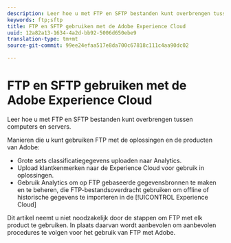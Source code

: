```yaml
---
description: Leer hoe u met FTP en SFTP bestanden kunt overbrengen tussen computers en servers.
keywords: ftp;sftp
title: FTP en SFTP gebruiken met de Adobe Experience Cloud
uuid: 12a82a13-1634-4a2d-bb92-5006d650ebe9
translation-type: tm+mt
source-git-commit: 99ee24efaa517e8da700c67818c111c4aa90dc02

---
```



# FTP en SFTP gebruiken met de Adobe Experience Cloud

Leer hoe u met FTP en SFTP bestanden kunt overbrengen tussen computers en servers.

Manieren die u kunt gebruiken FTP met de oplossingen en de producten van Adobe:

* Grote sets classificatiegegevens uploaden naar Analytics.
* Upload klantkenmerken naar de Experience Cloud voor gebruik in oplossingen.
* Gebruik Analytics om op FTP gebaseerde gegevensbronnen te maken en te beheren, die FTP-bestandsoverdracht gebruiken om offline of historische gegevens te importeren in de [!UICONTROL Experience Cloud]

Dit artikel neemt u niet noodzakelijk door de stappen om FTP met elk product te gebruiken. In plaats daarvan wordt aanbevolen om aanbevolen procedures te volgen voor het gebruik van FTP met Adobe.
